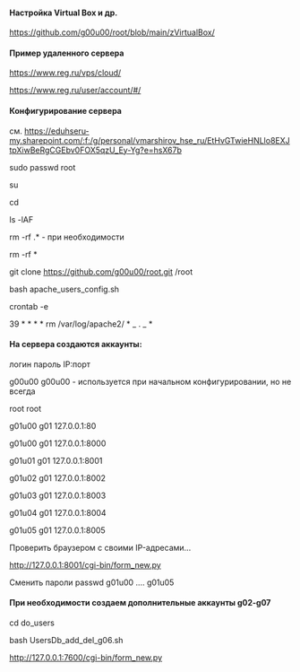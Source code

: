 #### Настройка Virtual Box и др.

https://github.com/g00u00/root/blob/main/zVirtualBox/

#### Пример удаленного сервера


https://www.reg.ru/vps/cloud/

https://www.reg.ru/user/account/#/



#### Конфигурирование сервера

см. https://eduhseru-my.sharepoint.com/:f:/g/personal/vmarshirov_hse_ru/EtHvGTwieHNLlo8EXJtpXiwBeRgCGEbv0FOX5qzU_Ey-Yg?e=hsX67b


sudo passwd root

su

cd

ls -lAF

rm -rf .* - при необходимости

rm -rf *


git clone https://github.com/g00u00/root.git /root

bash apache_users_config.sh

crontab -e

39 * * * * rm /var/log/apache2/ * _ . _ * 

#### На сервера создаются аккаунты:

логин пароль IP:порт

g00u00 g00u00 - используется при начальном конфигурировании, но не всегда

root root

g01u00 g01  127.0.0.1:80

g01u00 g01  127.0.0.1:8000

g01u01 g01  127.0.0.1:8001

g01u02 g01  127.0.0.1:8002

g01u03 g01  127.0.0.1:8003

g01u04 g01  127.0.0.1:8004

g01u05 g01  127.0.0.1:8005

Проверить  браузером c своими IP-адресами...

http://127.0.0.1:8001/cgi-bin/form_new.py

Сменить пароли passwd g01u00  .... g01u05

#### При необходимости создаем дополнительные аккаунты g02-g07

cd do_users

bash UsersDb_add_del_g06.sh

http://127.0.0.1:7600/cgi-bin/form_new.py
